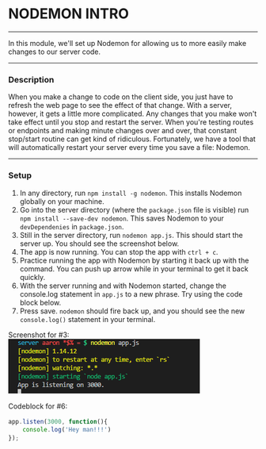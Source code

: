 # NODEMON INTRO
---
In this module, we'll set up Nodemon for allowing us to more easily make changes to our server code.

<hr />

### Description
When you make a change to code on the client side, you just have to refresh the web page to see the effect of that change. With a server, however, it gets a little more complicated. Any changes that you make won't take effect until you stop and restart the server. When you're testing routes or endpoints and making minute changes over and over, that constant stop/start routine can get kind of ridiculous. Fortunately, we have a tool that will automatically restart your server every time you save a file: Nodemon.

<hr />

### Setup 

1. In any directory, run `npm install -g nodemon`. This installs Nodemon globally on your machine. 
2. Go into the server directory (where the `package.json` file is visible)  run `npm install --save-dev nodemon`. This saves Nodemon to your `devDependenies` in `package.json`.
3. Still in the server directory, run `nodemon app.js`. This should start the server up. You should see the screenshot below.
4. The app is now running. You can stop the app with `ctrl + c`.
5. Practice running the app with Nodemon by starting it back up with the command. You can push up arrow while in your terminal to get it back quickly.  
6. With the server running and with Nodemon started, change the console.log statement in `app.js` to a new phrase. Try using the code block below.
7. Press save. `nodemon` should fire back up, and you should see the new `console.log()` statement in your terminal.

Screenshot for #3: <br>
![nodemon](assets/nodemon.png) <br>

Codeblock for #6: <br>
```js
app.listen(3000, function(){
	console.log('Hey man!!!')
});
```